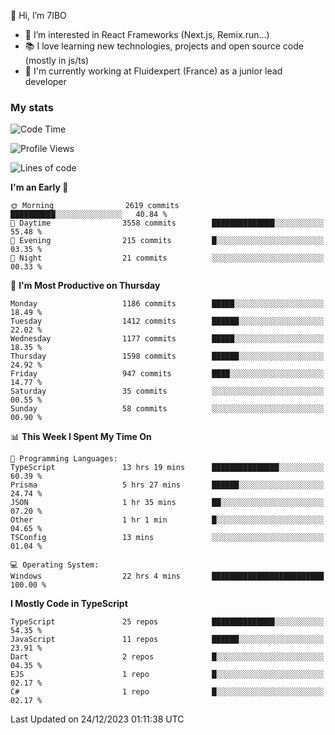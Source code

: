 👋 Hi, I’m 7IBO

- 👀 I’m interested in React Frameworks (Next.js, Remix.run...)
- 📚 I love learning new technologies, projects and open source code (mostly in js/ts)
- 💼 I'm currently working at Fluidexpert (France) as a junior lead developer

### My stats
<!--START_SECTION:waka-->
![Code Time](http://img.shields.io/badge/Code%20Time-387%20hrs%2041%20mins-blue)

![Profile Views](http://img.shields.io/badge/Profile%20Views-0-blue)

![Lines of code](https://img.shields.io/badge/From%20Hello%20World%20I%27ve%20Written-7.4%20million%20lines%20of%20code-blue)

**I'm an Early 🐤** 

```text
🌞 Morning                2619 commits        ██████████░░░░░░░░░░░░░░░   40.84 % 
🌆 Daytime                3558 commits        ██████████████░░░░░░░░░░░   55.48 % 
🌃 Evening                215 commits         █░░░░░░░░░░░░░░░░░░░░░░░░   03.35 % 
🌙 Night                  21 commits          ░░░░░░░░░░░░░░░░░░░░░░░░░   00.33 % 
```
📅 **I'm Most Productive on Thursday** 

```text
Monday                   1186 commits        █████░░░░░░░░░░░░░░░░░░░░   18.49 % 
Tuesday                  1412 commits        ██████░░░░░░░░░░░░░░░░░░░   22.02 % 
Wednesday                1177 commits        █████░░░░░░░░░░░░░░░░░░░░   18.35 % 
Thursday                 1598 commits        ██████░░░░░░░░░░░░░░░░░░░   24.92 % 
Friday                   947 commits         ████░░░░░░░░░░░░░░░░░░░░░   14.77 % 
Saturday                 35 commits          ░░░░░░░░░░░░░░░░░░░░░░░░░   00.55 % 
Sunday                   58 commits          ░░░░░░░░░░░░░░░░░░░░░░░░░   00.90 % 
```


📊 **This Week I Spent My Time On** 

```text
💬 Programming Languages: 
TypeScript               13 hrs 19 mins      ███████████████░░░░░░░░░░   60.39 % 
Prisma                   5 hrs 27 mins       ██████░░░░░░░░░░░░░░░░░░░   24.74 % 
JSON                     1 hr 35 mins        ██░░░░░░░░░░░░░░░░░░░░░░░   07.20 % 
Other                    1 hr 1 min          █░░░░░░░░░░░░░░░░░░░░░░░░   04.65 % 
TSConfig                 13 mins             ░░░░░░░░░░░░░░░░░░░░░░░░░   01.04 % 

💻 Operating System: 
Windows                  22 hrs 4 mins       █████████████████████████   100.00 % 
```

**I Mostly Code in TypeScript** 

```text
TypeScript               25 repos            ██████████████░░░░░░░░░░░   54.35 % 
JavaScript               11 repos            ██████░░░░░░░░░░░░░░░░░░░   23.91 % 
Dart                     2 repos             █░░░░░░░░░░░░░░░░░░░░░░░░   04.35 % 
EJS                      1 repo              █░░░░░░░░░░░░░░░░░░░░░░░░   02.17 % 
C#                       1 repo              █░░░░░░░░░░░░░░░░░░░░░░░░   02.17 % 
```




 Last Updated on 24/12/2023 01:11:38 UTC
<!--END_SECTION:waka-->
